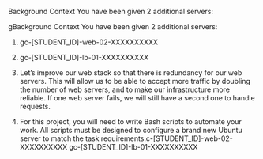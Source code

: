 Background Context
You have been given 2 additional servers:

gBackground Context
You have been given 2 additional servers:

1. gc-[STUDENT_ID]-web-02-XXXXXXXXXX
2. gc-[STUDENT_ID]-lb-01-XXXXXXXXXX
1. Let’s improve our web stack so that there is redundancy for our web servers. This will allow us to be able to accept more traffic by doubling the number of web servers, and to make our infrastructure more reliable. If one web server fails, we will still have a second one to handle requests.

2. For this project, you will need to write Bash scripts to automate your work. All scripts must be designed to configure a brand new Ubuntu server to match the task requirements.c-[STUDENT_ID]-web-02-XXXXXXXXXX
gc-[STUDENT_ID]-lb-01-XXXXXXXXXX

